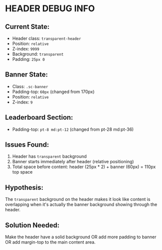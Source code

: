 # HEADER DEBUG INFO

## Current State:
- Header class: `transparent-header`
- Position: `relative`
- Z-index: `9999`
- Background: `transparent`
- Padding: `25px 0`

## Banner State:
- Class: `.sc-banner`
- Padding-top: `60px` (changed from 170px)
- Position: `relative`
- Z-index: `9`

## Leaderboard Section:
- Padding-top: `pt-8 md:pt-12` (changed from pt-28 md:pt-36)

## Issues Found:
1. Header has `transparent` background
2. Banner starts immediately after header (relative positioning)
3. Total space before content: header (25px * 2) + banner (60px) = 110px top space

## Hypothesis:
The `transparent` background on the header makes it look like content is overlapping when it's actually the banner background showing through the header.

## Solution Needed:
Make the header have a solid background OR add more padding to banner OR add margin-top to the main content area.

